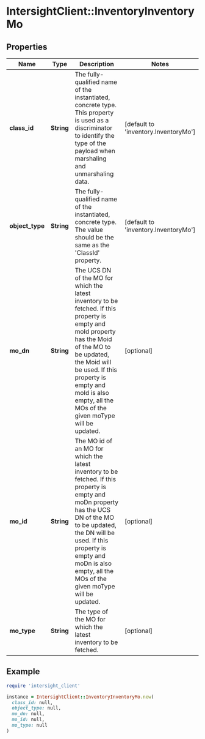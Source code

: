 # IntersightClient::InventoryInventoryMo

## Properties

| Name | Type | Description | Notes |
| ---- | ---- | ----------- | ----- |
| **class_id** | **String** | The fully-qualified name of the instantiated, concrete type. This property is used as a discriminator to identify the type of the payload when marshaling and unmarshaling data. | [default to &#39;inventory.InventoryMo&#39;] |
| **object_type** | **String** | The fully-qualified name of the instantiated, concrete type. The value should be the same as the &#39;ClassId&#39; property. | [default to &#39;inventory.InventoryMo&#39;] |
| **mo_dn** | **String** | The UCS DN of the MO for which the latest inventory to be fetched. If this property is empty and moId property has the Moid of the MO to be updated, the Moid will be used. If this property is empty and moId is also empty, all the MOs of the given moType will be updated. | [optional] |
| **mo_id** | **String** | The MO id of an MO for which the latest inventory to be fetched. If this property is empty and moDn property has the UCS DN of the MO to be updated, the DN will be used. If this property is empty and moDn is also empty, all the MOs of the given moType will be updated. | [optional] |
| **mo_type** | **String** | The type of the MO for which the latest inventory to be fetched. | [optional] |

## Example

```ruby
require 'intersight_client'

instance = IntersightClient::InventoryInventoryMo.new(
  class_id: null,
  object_type: null,
  mo_dn: null,
  mo_id: null,
  mo_type: null
)
```

